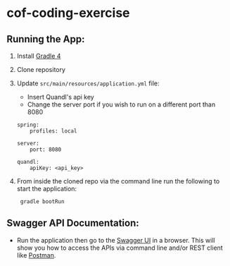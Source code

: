 # cof-coding-exercise

## Running the App:

1. Install [Gradle 4](https://gradle.org/install/)
2. Clone repository
3. Update `src/main/resources/application.yml` file:
    * Insert Quandl's api key
    * Change the server port if you wish to run on a different port than 8080
    
    ```
    spring:
        profiles: local
      
    server:
        port: 8080
      
    quandl:
        apiKey: <api_key>
    ```
4. From inside the cloned repo via the command line run the following to start the application:
    
        gradle bootRun


## Swagger API Documentation:

* Run the application then go to the [Swagger UI](http://localhost:8080/swagger-ui.html) in a browser. This will show you how to access the APIs via command line and/or REST client like [Postman](https://www.getpostman.com/).


